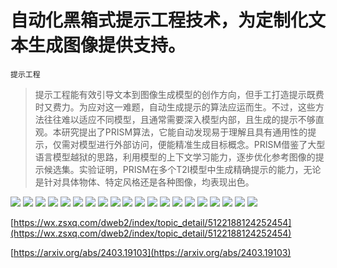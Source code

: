 # 自动化黑箱式提示工程技术，为定制化文本生成图像提供支持。
`提示工程`
> 提示工程能有效引导文本到图像生成模型的创作方向，但手工打造提示既费时又费力。为应对这一难题，自动生成提示的算法应运而生。不过，这些方法往往难以适应不同模型，且通常需要深入模型内部，且生成的提示不够直观。本研究提出了PRISM算法，它能自动发现易于理解且具有通用性的提示，仅需对模型进行外部访问，便能精准生成目标概念。PRISM借鉴了大型语言模型越狱的思路，利用模型的上下文学习能力，逐步优化参考图像的提示候选集。实验证明，PRISM在多个T2I模型中生成精确提示的能力，无论是针对具体物体、特定风格还是各种图像，均表现出色。

![](https://raw.githubusercontent.com/HuggingAGI/HuggingArxiv/main/paper_images/2403.19103/x1.png)
![](https://raw.githubusercontent.com/HuggingAGI/HuggingArxiv/main/paper_images/2403.19103/x2.png)
![](https://raw.githubusercontent.com/HuggingAGI/HuggingArxiv/main/paper_images/2403.19103/x3.png)
![](https://raw.githubusercontent.com/HuggingAGI/HuggingArxiv/main/paper_images/2403.19103/x4.png)
![](https://raw.githubusercontent.com/HuggingAGI/HuggingArxiv/main/paper_images/2403.19103/x5.png)
![](https://raw.githubusercontent.com/HuggingAGI/HuggingArxiv/main/paper_images/2403.19103/x6.png)
![](https://raw.githubusercontent.com/HuggingAGI/HuggingArxiv/main/paper_images/2403.19103/x7.png)
![](https://raw.githubusercontent.com/HuggingAGI/HuggingArxiv/main/paper_images/2403.19103/x8.png)
![](https://raw.githubusercontent.com/HuggingAGI/HuggingArxiv/main/paper_images/2403.19103/x9.png)
![](https://raw.githubusercontent.com/HuggingAGI/HuggingArxiv/main/paper_images/2403.19103/x10.png)
![](https://raw.githubusercontent.com/HuggingAGI/HuggingArxiv/main/paper_images/2403.19103/x11.png)
![](https://raw.githubusercontent.com/HuggingAGI/HuggingArxiv/main/paper_images/2403.19103/x12.png)
![](https://raw.githubusercontent.com/HuggingAGI/HuggingArxiv/main/paper_images/2403.19103/x13.png)
![](https://raw.githubusercontent.com/HuggingAGI/HuggingArxiv/main/paper_images/2403.19103/x14.png)
![](https://raw.githubusercontent.com/HuggingAGI/HuggingArxiv/main/paper_images/2403.19103/x15.png)
![](https://raw.githubusercontent.com/HuggingAGI/HuggingArxiv/main/paper_images/2403.19103/x16.png)
![](https://raw.githubusercontent.com/HuggingAGI/HuggingArxiv/main/paper_images/2403.19103/x17.png)
![](https://raw.githubusercontent.com/HuggingAGI/HuggingArxiv/main/paper_images/2403.19103/x18.png)
![](https://raw.githubusercontent.com/HuggingAGI/HuggingArxiv/main/paper_images/2403.19103/x19.png)
![](https://raw.githubusercontent.com/HuggingAGI/HuggingArxiv/main/paper_images/2403.19103/x20.png)

[https://wx.zsxq.com/dweb2/index/topic_detail/5122188124252454](https://wx.zsxq.com/dweb2/index/topic_detail/5122188124252454)

[https://arxiv.org/abs/2403.19103](https://arxiv.org/abs/2403.19103)